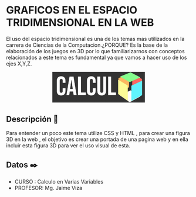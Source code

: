# GRAFICOS EN EL ESPACIO TRIDIMENSIONAL EN LA WEB
El uso del espacio tridimensional es una de los temas mas utilizados en la carrera de Ciencias de la Computacion.¿PORQUE? Es la base de la elaboración de los juegos en 3D por lo que familiarizarnos con conceptos relacionados a este tema es fundamental ya que vamos a hacer uso de los ejes X,Y,Z.

<p align="center">
  <img width="50%" height="50%" src="IMAGENES/3d.gif">
</p>

## Descripción 📌
Para entender un poco este tema utilize CSS y HTML , para crear una figura 3D en la web , el objetivo es crear una portada de una pagina web y en ella incluir esta figura 3D para ver el uso visual de esta.

## Datos ✒️
* CURSO : Calculo en Varias Variables
* PROFESOR: Mg. Jaime Viza 
